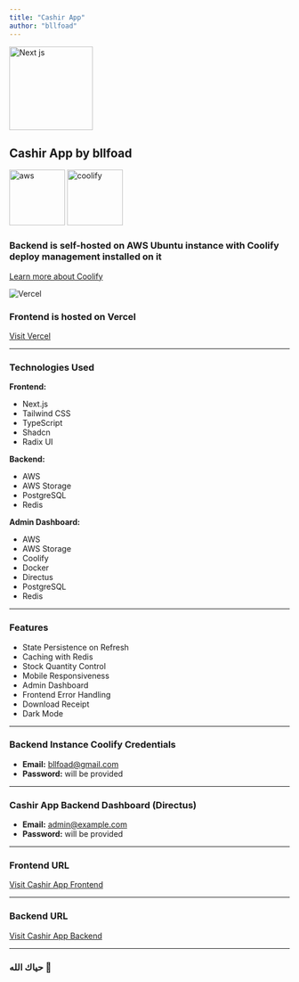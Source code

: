 ```yaml
---
title: "Cashir App"
author: "bllfoad"
---
```


<img src="https://upload.wikimedia.org/wikipedia/commons/8/8e/Nextjs-logo.svg" alt="Next js" width="150" height="150" />


## Cashir App by bllfoad


<img src="https://upload.wikimedia.org/wikipedia/commons/9/93/Amazon_Web_Services_Logo.svg" alt="aws" width="100" height="100" />
<img src="https://coolify.io/coolify-transparent.svg" alt="coolify" width="100" height="100" />


### Backend is self-hosted on AWS Ubuntu instance with Coolify deploy management installed on it 
[Learn more about Coolify](https://coolify.io/)

![Vercel](https://upload.wikimedia.org/wikipedia/commons/5/5e/Vercel_logo_black.svg)

### Frontend is hosted on Vercel
[Visit Vercel](https://vercel.com/)

---

### Technologies Used

**Frontend:**
- Next.js
- Tailwind CSS
- TypeScript
- Shadcn
- Radix UI

**Backend:**
- AWS
- AWS Storage
- PostgreSQL
- Redis

**Admin Dashboard:**
- AWS
- AWS Storage
- Coolify
- Docker
- Directus
- PostgreSQL
- Redis

---

### Features

- State Persistence on Refresh
- Caching with Redis
- Stock Quantity Control
- Mobile Responsiveness
- Admin Dashboard
- Frontend Error Handling
- Download Receipt
- Dark Mode

---

### Backend Instance Coolify Credentials

- **Email:** bllfoad@gmail.com
- **Password:** will be provided

---

### Cashir App Backend Dashboard (Directus)

- **Email:** admin@example.com
- **Password:** will be provided

---

### Frontend URL

[Visit Cashir App Frontend](https://cashirapp.vercel.app/)

---

### Backend URL
[Visit Cashir App Backend](http://casher-app.3.78.75.229.sslip.io/)

---

### حياك الله 🙌
